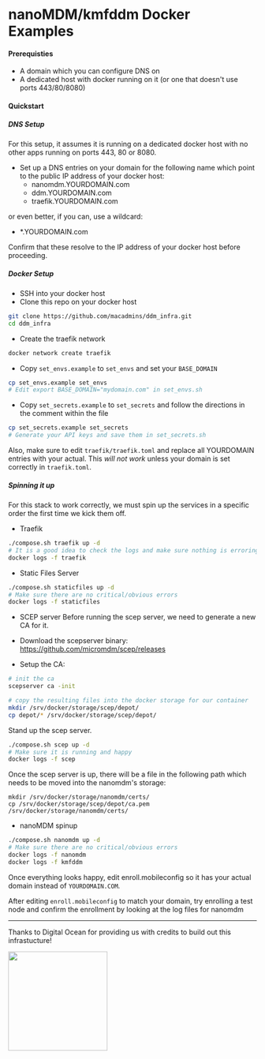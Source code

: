 #  nanoMDM/kmfddm Docker Examples

#### Prerequisties
- A domain which you can configure DNS on
- A dedicated host with docker running on it (or one that doesn't use ports 443/80/8080)

#### Quickstart

##### DNS Setup
For this setup, it assumes it is running on a dedicated docker host with no other apps running on ports 443, 80 or 8080.
- Set up a DNS entries on your domain for the following name which point to the public IP address of your docker host:
  - nanomdm.YOURDOMAIN.com
  - ddm.YOURDOMAIN.com
  - traefik.YOURDOMAIN.com

or even better, if you can, use a wildcard:

  - *.YOURDOMAIN.com

Confirm that these resolve to the IP address of your docker host before proceeding.

##### Docker Setup
- SSH into your docker host
- Clone this repo on your docker host
```bash
git clone https://github.com/macadmins/ddm_infra.git
cd ddm_infra
```
- Create the traefik network

```bash
docker network create traefik
```
- Copy `set_envs.example` to `set_envs` and set your `BASE_DOMAIN`
```bash
cp set_envs.example set_envs
# Edit export BASE_DOMAIN="mydomain.com" in set_envs.sh
```
- Copy `set_secrets.example` to `set_secrets` and follow the directions in the comment within the file
```bash
cp set_secrets.example set_secrets
# Generate your API keys and save them in set_secrets.sh
```

Also, make sure to edit `traefik/traefik.toml` and replace all YOURDOMAIN entries with your actual. This *will not work* unless your domain is set correctly in `traefik.toml`.

##### Spinning it up
For this stack to work correctly, we must spin up the services in a specific order the first time we kick them off.

- Traefik
``` bash
./compose.sh traefik up -d
# It is a good idea to check the logs and make sure nothing is erroring out before proceeding.
docker logs -f traefik
```

- Static Files Server
``` bash
./compose.sh staticfiles up -d
# Make sure there are no critical/obvious errors
docker logs -f staticfiles
```

- SCEP server
Before running the scep server, we need to generate a new CA for it.

- Download the scepserver binary: https://github.com/micromdm/scep/releases
- Setup the CA:
```bash
# init the ca
scepserver ca -init

# copy the resulting files into the docker storage for our container
mkdir /srv/docker/storage/scep/depot/
cp depot/* /srv/docker/storage/scep/depot/
```

Stand up the scep server.
```bash
./compose.sh scep up -d
# Make sure it is running and happy
docker logs -f scep
```

Once the scep server is up, there will be a file in the following path which needs to be moved into  the nanomdm's storage:

```
mkdir /srv/docker/storage/nanomdm/certs/
cp /srv/docker/storage/scep/depot/ca.pem /srv/docker/storage/nanomdm/certs/
```

- nanoMDM spinup
``` bash
./compose.sh nanomdm up -d
# Make sure there are no critical/obvious errors
docker logs -f nanomdm
docker logs -f kmfddm
```

Once everything looks happy, edit enroll.mobileconfig so it has your actual domain instead of `YOURDOMAIN.COM`.

After editing `enroll.mobileconfig` to match your domain, try enrolling a test node and confirm the enrollment by looking at the log files for nanomdm


----
Thanks to Digital Ocean for providing us with credits to build out this infrastucture!


<p>
  <a href="https://www.digitalocean.com/">
    <img src="https://opensource.nyc3.cdn.digitaloceanspaces.com/attribution/assets/PoweredByDO/DO_Powered_by_Badge_blue.svg" width="201px">
  </a>
</p>
